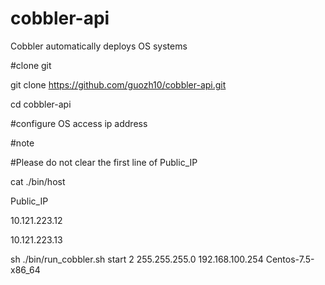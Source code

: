 # cobbler-api
Cobbler automatically deploys OS systems

#clone git 


git clone https://github.com/guozh10/cobbler-api.git


cd  cobbler-api


#configure OS access ip address

#note

#Please do not clear the first line of Public_IP

cat ./bin/host

   Public_IP
  
  10.121.223.12
  
  
  10.121.223.13


sh ./bin/run_cobbler.sh start 2  255.255.255.0 192.168.100.254 Centos-7.5-x86_64
